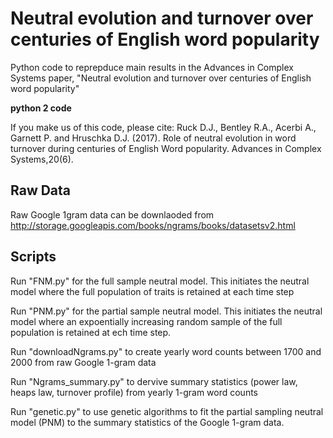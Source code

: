 # Neutral evolution and turnover over centuries of English word popularity

Python code to reprepduce main results in the Advances in Complex Systems paper, "Neutral evolution and turnover over centuries of English word popularity" 

**python 2 code**

If you make us of this code, please cite: Ruck D.J., Bentley R.A., Acerbi A., Garnett P. and Hruschka D.J. (2017). Role of neutral evolution in word turnover during centuries of English Word popularity. Advances in Complex Systems,20(6).

## Raw Data

Raw Google 1gram data can be downlaoded from http://storage.googleapis.com/books/ngrams/books/datasetsv2.html

## Scripts

Run "FNM.py" for the full sample neutral model. This initiates the neutral model where the full population of traits is retained at each time step 

Run "PNM.py" for the partial sample neutral model. This initiates the neutral model where an expoentially increasing random sample of the full population is retained at ech time step.

Run "downloadNgrams.py" to create yearly word counts between 1700 and 2000 from raw Google 1-gram data

Run "Ngrams_summary.py" to dervive summary statistics (power law, heaps law, turnover profile) from yearly 1-gram word counts 

Run "genetic.py" to use genetic algorithms to fit the partial sampling neutral model (PNM) to the summary statistics of the Google 1-gram data.

